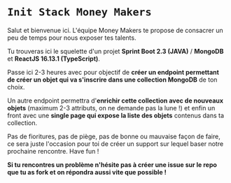 # **`Init Stack Money Makers`**

Salut et bienvenue ici. L'équipe Money Makers te propose de consacrer un peu de temps pour nous exposer tes talents.

Tu trouveras ici le squelette d'un projet **Sprint Boot 2.3 (JAVA)** / **MongoDB** et **ReactJS 16.13.1 (TypeScript)**.

Passe ici 2-3 heures avec pour objectif de **créer un endpoint permettant de créer un objet qui va s'inscrire dans une collection MongoDB** de ton choix. 

Un autre endpoint permettra d'**enrichir cette collection avec de nouveaux objets** (maximum 2-3 attributs, on ne demande pas la lune !) et enfin un front avec une **single page qui expose la liste des objets** contenus dans ta collection.

Pas de fioritures, pas de piège, pas de bonne ou mauvaise façon de faire, ce sera juste l'occasion pour toi de créer un support sur lequel baser notre prochaine rencontre.
Have fun !

**Si tu rencontres un problème n'hésite pas à créer une issue sur le repo que tu as fork et on répondra aussi vite que possible !**